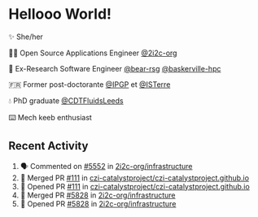# Hellooo World!

✨ She/her

👩‍💻 Open Source Applications Engineer [@2i2c-org](https://2i2c.org/)

🐻 Ex-Research Software Engineer [@bear-rsg](https://github.com/bear-rsg) [@baskerville-hpc](https://github.com/baskerville-hpc) 

🇫🇷 Former post-doctorante [@IPGP](https://github.com/IPGP) et [@ISTerre](https://www.isterre.fr/) 

💧 PhD graduate [@CDTFluidsLeeds](https://fluid-dynamics.leeds.ac.uk/) 

⌨️ Mech keeb enthusiast 

## Recent Activity 

<!--START_SECTION:activity-->
1. 🗣 Commented on [#5552](https://github.com/2i2c-org/infrastructure/issues/5552#issuecomment-2768734287) in [2i2c-org/infrastructure](https://github.com/2i2c-org/infrastructure)
2. 🎉 Merged PR [#111](https://github.com/czi-catalystproject/czi-catalystproject.github.io/pull/111) in [czi-catalystproject/czi-catalystproject.github.io](https://github.com/czi-catalystproject/czi-catalystproject.github.io)
3. 💪 Opened PR [#111](https://github.com/czi-catalystproject/czi-catalystproject.github.io/pull/111) in [czi-catalystproject/czi-catalystproject.github.io](https://github.com/czi-catalystproject/czi-catalystproject.github.io)
4. 🎉 Merged PR [#5828](https://github.com/2i2c-org/infrastructure/pull/5828) in [2i2c-org/infrastructure](https://github.com/2i2c-org/infrastructure)
5. 💪 Opened PR [#5828](https://github.com/2i2c-org/infrastructure/pull/5828) in [2i2c-org/infrastructure](https://github.com/2i2c-org/infrastructure)
<!--END_SECTION:activity-->
